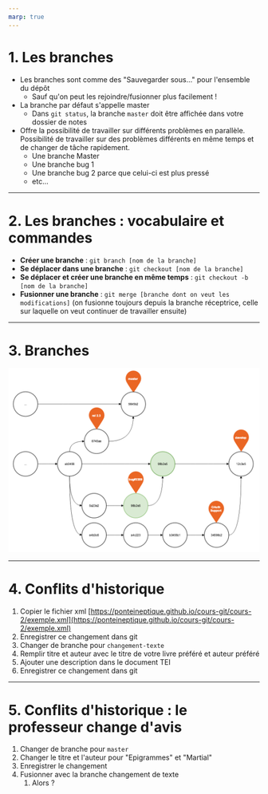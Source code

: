 ```yaml
---
marp: true
---
```



# 1. Les branches

- Les branches sont comme des "Sauvegarder sous..." pour l'ensemble du dépôt
    - Sauf qu'on peut les rejoindre/fusionner plus facilement !
- La branche par défaut s'appelle master
    - Dans `git status`, la branche `master` doit être affichée dans votre dossier de notes
- Offre la possibilité de travailler sur différents problèmes en parallèle. Possibilité de travailler sur des problèmes différents en même temps et de changer de tâche rapidement.
    - Une branche Master
    - Une branche bug 1
    - Une branche bug 2 parce que celui-ci est plus pressé
    - etc...

---

# 2. Les branches : vocabulaire et commandes

- **Créer une branche** : `git branch [nom de la branche]`
- **Se déplacer dans une branche** : `git checkout [nom de la branche]`
- **Se déplacer et créer une branche en même temps** : `git checkout -b [nom de la branche]`
- **Fusionner une branche** : `git merge [branche dont on veut les modifications]` (on fusionne toujours depuis la branche réceptrice, celle sur laquelle on veut continuer de travailler ensuite)

---

# 3. Branches

![h:600px](images/branches.png)

---

# 4. Conflits d'historique

1. Copier le fichier xml  [https://ponteineptique.github.io/cours-git/cours-2/exemple.xml](https://ponteineptique.github.io/cours-git/cours-2/exemple.xml)
2. Enregistrer ce changement dans git
3. Changer de branche pour `changement-texte`
4. Remplir titre et auteur avec le titre de votre livre préféré et auteur préféré
5. Ajouter une description dans le document TEI
2. Enregistrer ce changement dans git

---

# 5.  Conflits d'historique : le professeur change d'avis 

1. Changer de branche pour `master`
2. Changer le titre et l'auteur pour "Epigrammes" et "Martial"
3. Enregistrer le changement
4. Fusionner avec la branche changement de texte
    1. Alors ?
